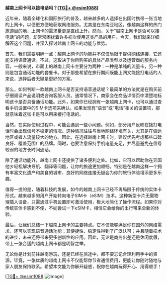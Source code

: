 **越南上网卡可以接电话吗？[[TG💪+ @esim1088](https://t.me/s/esim1088)]**

近年来，随着全球化和国际旅行的普及，越来越多的人选择在出国时携带一张当地的上网卡，以便更方便地获取网络服务。尤其是在东南亚地区，像越南这样的热门旅游目的地，上网卡的需求量更是直线上升。然而，关于“越南上网卡是否可以接电话”的问题，却常常困扰着许多初次使用这类产品的用户。今天，我们就来详细解答这个问题，并深入探讨越南上网卡的功能与优势。

首先，我们需要明确一点：越南上网卡的功能并不仅仅局限于提供网络连接，它还能支持语音通话。不过，这取决于你所购买的具体产品类型以及运营商的服务内容。一般来说，市面上的越南上网卡主要分为两种：一种是单纯的流量卡，另一种则是包含通话功能的套餐卡。对于那些希望在旅行期间既能上网又能接打电话的人来说，选择后者无疑是更好的方案。

那么，如何判断一款越南上网卡是否支持语音通话呢？最简单的方法就是在购买前仔细阅读产品说明或咨询客服人员。通常情况下，商家会在商品详情页中清楚地标明该卡是否具备通话功能。此外，如果你已经拥有一张越南上网卡，也可以通过查看手机设置中的SIM卡选项来确认。如果发现有“语音”或“电话”相关的设置项，那就意味着这张卡是可以用来接打电话的。

当然，在实际使用过程中，可能会遇到一些小问题。例如，部分用户反映在拨打电话时会出现信号不稳定的情况。这种情况往往与当地网络环境有关，尤其是在偏远地区或者人流量较大的地方。因此，在选择越南上网卡时，建议优先考虑那些口碑良好、覆盖范围广的品牌。同时，也要注意保持手机电量充足，并尽量避免在信号较弱的地方长时间通话。

除了通话功能外，越南上网卡还提供了诸多便利之处。比如，它可以帮助你在异国他乡轻松解决导航、翻译等问题，让你的旅途更加顺畅。特别是在越南这样一个拥有丰富文化遗产和美食的城市，良好的网络连接无疑会为你的旅行体验增添更多乐趣。

值得一提的是，随着科技的发展，如今的越南上网卡已经不再局限于传统的实体卡形式。越来越多的用户开始转向电子SIM卡（eSIM）技术。这种新型卡片无需物理插入设备，只需通过手机设置即可激活使用，极大地简化了操作流程。如果你对传统实体卡感到不便，不妨尝试一下eSIM卡，相信它会给你的出行带来全新的体验。

最后，让我们总结一下越南上网卡的主要特点。它不仅能够满足你在国外的网络需求，还可以实现语音通话功能；其便捷性、稳定性得到了广泛认可；并且随着技术的进步，未来还将带来更多创新性的应用。因此，无论是商务出差还是休闲度假，带上一张合适的越南上网卡都是明智之举。

无论你是计划前往越南游玩，还是已经在旅途中，都不要忘记合理利用手中的资源。毕竟，一张优质的越南上网卡不仅能帮你节省通信费用，更能让你随时随地与家人朋友保持联系。希望本文能为你解开疑惑，祝你在越南玩得开心、用得顺手！

[[TG💪+ @esim1088](https://t.me/s/esim1088) ![Image](https://i.postimg.cc/4NQfJmqS/Snipaste-2025-05-13-00-14-12.png)]